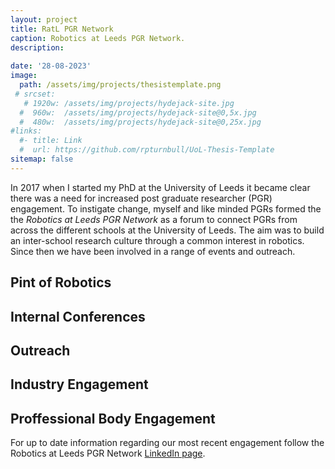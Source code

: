 ```yaml
---
layout: project
title: RatL PGR Network
caption: Robotics at Leeds PGR Network.
description: 
  
date: '28-08-2023'
image: 
  path: /assets/img/projects/thesistemplate.png
 # srcset: 
   # 1920w: /assets/img/projects/hydejack-site.jpg
  #  960w:  /assets/img/projects/hydejack-site@0,5x.jpg
  #  480w:  /assets/img/projects/hydejack-site@0,25x.jpg
#links:
  #- title: Link
  #  url: https://github.com/rpturnbull/UoL-Thesis-Template
sitemap: false
---
```


In 2017 when I started my PhD at the University of Leeds it became clear there was a need for increased post graduate researcher (PGR)  engagement. To instigate change, myself and like minded PGRs formed the the *Robotics at Leeds PGR Network* as a forum to connect PGRs from across the different schools at the University of Leeds. The aim was to build an inter-school research culture through a common interest in robotics. Since then we have been involved in a range of events and outreach. 


## Pint of Robotics


## Internal Conferences


## Outreach



## Industry Engagement



## Proffessional Body Engagement



For up to date information regarding our most recent engagement follow the Robotics at Leeds PGR Network [LinkedIn page](https://www.linkedin.com/company/robotics-at-leeds-post-graduate-network/).